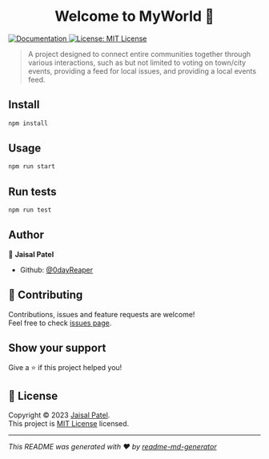<h1 align="center">Welcome to MyWorld 👋</h1>
<p>
  <a href="https://github.com/0dayReaper/CMU-Tartan-Hacks-2023/" target="_blank">
    <img alt="Documentation" src="https://img.shields.io/badge/documentation-yes-brightgreen.svg" />
  </a>
  <a href="https://github.com/0dayReaper/CMU-Tartan-Hacks-2023/blob/main/LICENSE.md" target="_blank">
    <img alt="License: MIT License" src="https://img.shields.io/badge/License-MIT License-yellow.svg" />
  </a>
</p>

> A project designed to connect entire communities together through various interactions, such as but not limited to voting on town/city events, providing a feed for local issues, and providing a local events feed.

## Install

```sh
npm install
```

## Usage

```sh
npm run start
```

## Run tests

```sh
npm run test
```

## Author

👤 **Jaisal Patel**

* Github: [@0dayReaper](https://github.com/0dayReaper)

## 🤝 Contributing

Contributions, issues and feature requests are welcome!<br />Feel free to check [issues page](https://github.com/0dayReaper/CMU-Tartan-Hacks-2023/issues). 

## Show your support

Give a ⭐️ if this project helped you!

## 📝 License

Copyright © 2023 [Jaisal Patel](https://github.com/0dayReaper).<br />
This project is [MIT License](https://github.com/0dayReaper/CMU-Tartan-Hacks-2023/blob/main/LICENSE.md) licensed.

***
_This README was generated with ❤️ by [readme-md-generator](https://github.com/kefranabg/readme-md-generator)_